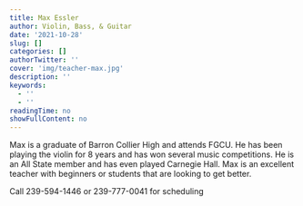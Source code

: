 ```yaml
---
title: Max Essler
author: Violin, Bass, & Guitar
date: '2021-10-28'
slug: []
categories: []
authorTwitter: ''
cover: 'img/teacher-max.jpg'
description: ''
keywords:
  - ''
  - ''
readingTime: no
showFullContent: no
---
```


Max is a graduate of Barron Collier High and attends FGCU. He has been playing the violin for 8 years and has won several music competitions. He is an All State member and has even played Carnegie Hall. Max is an excellent teacher with beginners or students that are looking to get better. 

Call 239-594-1446 or 239-777-0041 for scheduling